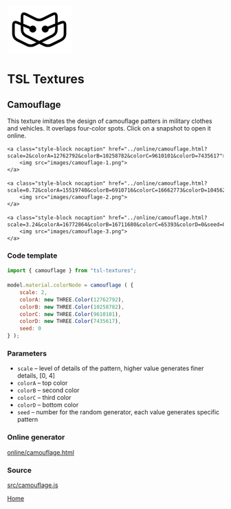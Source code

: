 <img class="logo" src="../assets/logo/logo.png">


# TSL Textures


## Camouflage

This texture imitates the design of camouflage patters in
military clothes and vehicles. It overlaps four-color spots.
Click on a snapshot to open it online.

<p class="gallery">

	<a class="style-block nocaption" href="../online/camouflage.html?scale=2&colorA=12762792&colorB=10258782&colorC=9610101&colorD=7435617">
		<img src="images/camouflage-1.png">
	</a>

	<a class="style-block nocaption" href="../online/camouflage.html?scale=0.72&colorA=15519740&colorB=6910716&colorC=16662773&colorD=10456237&seed=0">
		<img src="images/camouflage-2.png">
	</a>

	<a class="style-block nocaption" href="../online/camouflage.html?scale=3.24&colorA=16772864&colorB=16711680&colorC=65393&colorD=0&seed=0">
		<img src="images/camouflage-3.png">
	</a>

</p>


### Code template

```js
import { camouflage } from "tsl-textures";

model.material.colorNode = camouflage ( {
	scale: 2,
	colorA: new THREE.Color(12762792),
	colorB: new THREE.Color(10258782),
	colorC: new THREE.Color(9610101),
	colorD: new THREE.Color(7435617),
	seed: 0
} );
```


### Parameters

* `scale` &ndash; level of details of the pattern, higher value generates finer details, [0, 4]
* `colorA` &ndash; top color
* `colorB` &ndash; second color
* `colorC` &ndash; third color
* `colorD` &ndash; bottom color
* `seed` &ndash; number for the random generator, each value generates specific pattern


### Online generator

[online/camouflage.html](../online/camouflage.html)


### Source

[src/camouflage.js](https://github.com/boytchev/tsl-textures/blob/main/src/camouflage.js)


		
<div class="footnote">
	<a href="../">Home</a>
</div>
